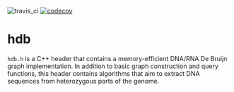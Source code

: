 ![travis_ci](https://travis-ci.org/conchoecia/hdb.svg?branch=master)
[![codecov](https://codecov.io/gh/conchoecia/hdb/branch/master/graph/badge.svg)](https://codecov.io/gh/conchoecia/hdb)

# hdb

`hdb.h` is a C++ header that contains a memory-efficient DNA/RNA De Bruijn graph implementation. In addition to basic graph construction and query functions, this header contains algorithms that aim to extract DNA sequences from heterozygous parts of the genome.

